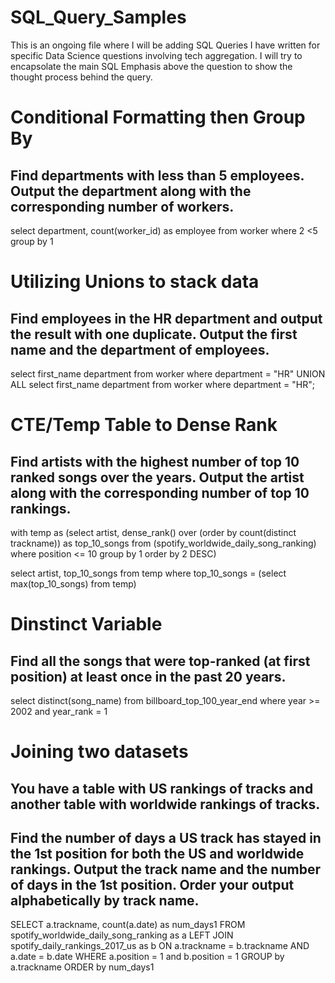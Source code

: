 # SQL_Query_Samples
This is an ongoing file where I will be adding SQL Queries I have written for specific Data Science questions involving tech aggregation. I will try to encapsolate the main SQL Emphasis above the question to show the thought process behind the query.

# Conditional Formatting then Group By 
## Find departments with less than 5 employees. Output the department along with the corresponding number of workers.

select 
department,
    count(worker_id) as employee
from worker
where 2 <5
group by 1

# Utilizing Unions to stack data
## Find employees in the HR department and output the result with one duplicate. Output the first name and the department of employees.

select 
    first_name
    department
from worker
where department = "HR"
UNION ALL
select 
    first_name
    department
from worker
where department = "HR";

# CTE/Temp Table to Dense Rank
## Find artists with the highest number of top 10 ranked songs over the years. Output the artist along with the corresponding number of top 10 rankings.

with temp as (select
artist,
dense_rank() over (order by count(distinct trackname)) as top_10_songs
from (spotify_worldwide_daily_song_ranking)
where position <= 10
group by 1
order by 2 DESC)

select
artist, 
top_10_songs
from temp
where top_10_songs = (select max(top_10_songs) from temp)

# Dinstinct Variable
## Find all the songs that were top-ranked (at first position) at least once in the past 20 years.

select 
distinct(song_name)
from billboard_top_100_year_end
where year >= 2002 and year_rank = 1

# Joining two datasets 
## You have a table with US rankings of tracks and another table with worldwide rankings of tracks.
## Find the number of days a US track has stayed in the 1st position for both the US and worldwide rankings. Output the track name and the number of days in the 1st position. Order your output alphabetically by track name.

SELECT a.trackname, count(a.date) as num_days1
FROM spotify_worldwide_daily_song_ranking as a 
LEFT JOIN spotify_daily_rankings_2017_us as b
ON a.trackname = b.trackname AND a.date = b.date
WHERE a.position = 1 and b.position = 1
GROUP by a.trackname
ORDER by num_days1

